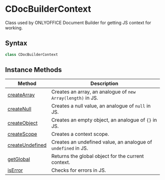 # CDocBuilderContext

Class used by ONLYOFFICE Document Builder for getting JS context for working.

## Syntax

```java
class CDocBuilderContext
```

## Instance Methods

| Method                                | Description                                                   |
| ------------------------------------- | ------------------------------------------------------------- |
| [createArray](createArray.md)         | Creates an array, an analogue of `new Array(length)` in JS.   |
| [createNull](createNull.md)           | Creates a null value, an analogue of `null` in JS.            |
| [createObject](createObject.md)       | Creates an empty object, an analogue of `{}` in JS.           |
| [createScope](createScope.md)         | Creates a context scope.                                      |
| [createUndefined](createUndefined.md) | Creates an undefined value, an analogue of `undefined` in JS. |
| [getGlobal](getGlobal.md)             | Returns the global object for the current context.            |
| [isError](isError.md)                 | Checks for errors in JS.                                      |
